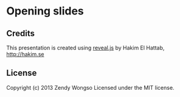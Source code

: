 # Opening slides

## Credits
This presentation is created using [reveal.js](https://github.com/hakimel/reveal.js) by Hakim El Hattab, http://hakim.se

## License
Copyright (c) 2013 Zendy Wongso
Licensed under the MIT license.
